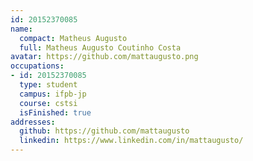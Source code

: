 ```yaml
---
id: 20152370085
name:
  compact: Matheus Augusto
  full: Matheus Augusto Coutinho Costa
avatar: https://github.com/mattaugusto.png
occupations:
- id: 20152370085
  type: student
  campus: ifpb-jp
  course: cstsi
  isFinished: true
addresses:
  github: https://github.com/mattaugusto
  linkedin: https://www.linkedin.com/in/mattaugusto/
---
```

